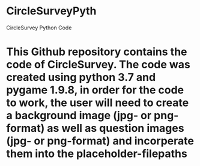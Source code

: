 # CircleSurveyPyth
CircleSurvey Python Code

# This Github repository contains the code of CircleSurvey. The code was created using python 3.7 and pygame 1.9.8, in order for the code to work, the user will need to create a background image (jpg- or png-format) as well as question images (jpg- or png-format) and incorperate them into the placeholder-filepaths
